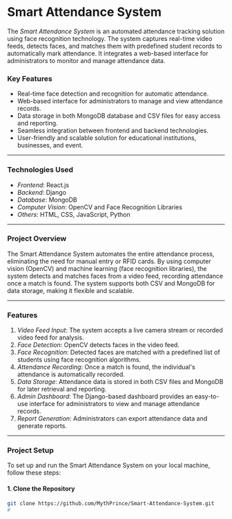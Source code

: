 # Smart Attendance System

The *Smart Attendance System* is an automated attendance tracking solution using face recognition technology. The system captures real-time video feeds, detects faces, and matches them with predefined student records to automatically mark attendance. It integrates a web-based interface for administrators to monitor and manage attendance data.

### Key Features
- Real-time face detection and recognition for automatic attendance.
- Web-based interface for administrators to manage and view attendance records.
- Data storage in both MongoDB database and CSV files for easy access and reporting.
- Seamless integration between frontend and backend technologies.
- User-friendly and scalable solution for educational institutions, businesses, and event.

---

### Technologies Used

- *Frontend*: React.js
- *Backend*: Django
- *Database*: MongoDB
- *Computer Vision*: OpenCV and Face Recognition Libraries
- *Others*: HTML, CSS, JavaScript, Python

---

### Project Overview

The Smart Attendance System automates the entire attendance process, eliminating the need for manual entry or RFID cards. By using computer vision (OpenCV) and machine learning (face recognition libraries), the system detects and matches faces from a video feed, recording attendance once a match is found. The system supports both CSV and MongoDB for data storage, making it flexible and scalable.

---

### Features

1. *Video Feed Input*: The system accepts a live camera stream or recorded video feed for analysis.
2. *Face Detection*: OpenCV detects faces in the video feed.
3. *Face Recognition*: Detected faces are matched with a predefined list of students using face recognition algorithms.
4. *Attendance Recording*: Once a match is found, the individual's attendance is automatically recorded.
5. *Data Storage*: Attendance data is stored in both CSV files and MongoDB for later retrieval and reporting.
6. *Admin Dashboard*: The Django-based dashboard provides an easy-to-use interface for administrators to view and manage attendance records.
7. *Report Generation*: Administrators can export attendance data and generate reports.

---

### Project Setup

To set up and run the Smart Attendance System on your local machine, follow these steps:

#### 1. Clone the Repository

```bash
git clone https://github.com/MythPrince/Smart-Attendance-System.git 
#
